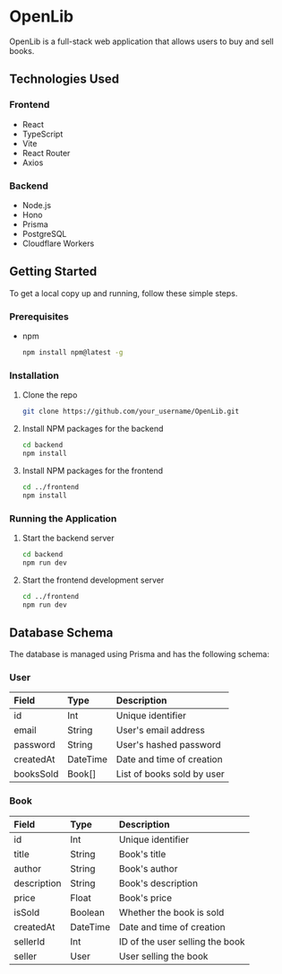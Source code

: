# OpenLib

OpenLib is a full-stack web application that allows users to buy and sell books.

## Technologies Used

### Frontend

*   React
*   TypeScript
*   Vite
*   React Router
*   Axios

### Backend

*   Node.js
*   Hono
*   Prisma
*   PostgreSQL
*   Cloudflare Workers

## Getting Started

To get a local copy up and running, follow these simple steps.

### Prerequisites

*   npm
    ```sh
    npm install npm@latest -g
    ```

### Installation

1.  Clone the repo
    ```sh
    git clone https://github.com/your_username/OpenLib.git
    ```
2.  Install NPM packages for the backend
    ```sh
    cd backend
    npm install
    ```
3.  Install NPM packages for the frontend
    ```sh
    cd ../frontend
    npm install
    ```

### Running the Application

1.  Start the backend server
    ```sh
    cd backend
    npm run dev
    ```
2.  Start the frontend development server
    ```sh
    cd ../frontend
    npm run dev
    ```

## Database Schema

The database is managed using Prisma and has the following schema:

### User

| Field     | Type    | Description              |
| :-------- | :------ | :----------------------- |
| id        | Int     | Unique identifier        |
| email     | String  | User's email address     |
| password  | String  | User's hashed password   |
| createdAt | DateTime| Date and time of creation|
| booksSold | Book[]  | List of books sold by user|

### Book

| Field       | Type    | Description                |
| :---------- | :------ | :------------------------- |
| id          | Int     | Unique identifier          |
| title       | String  | Book's title               |
| author      | String  | Book's author              |
| description | String  | Book's description         |
| price       | Float   | Book's price               |
| isSold      | Boolean | Whether the book is sold   |
| createdAt   | DateTime| Date and time of creation  |
| sellerId    | Int     | ID of the user selling the book |
| seller      | User    | User selling the book      |